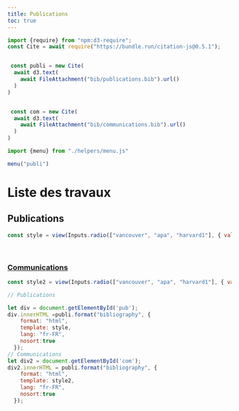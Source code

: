 ```yaml
---
title: Publications
toc: true
---
```


<style>

.hero {
  display: flex;
  flex-direction: column;
  align-items: left;
  font-family: var(--sans-serif);
  text-wrap: balance;
  text-align: left;
}

.hero h1 {
  margin: 2rem 0;
  max-width: none;
  font-size: 10vw;
  font-weight: 700;
  line-height: 1;
  background: linear-gradient(30deg, var(--theme-foreground-focus), currentColor);
  -webkit-background-clip: text;
  -webkit-text-fill-color: transparent;
  background-clip: text;
}

.hero h2 {
  margin: 0;
  max-width: 34em;
  font-size: 20px;
  font-style: initial;
  font-weight: 500;
  line-height: 1.5;
  color: var(--theme-foreground-muted);
}




@media (min-width: 640px) {
  .hero h1 {
    font-size: 50px;


  }
}

</style>



```js
import {require} from "npm:d3-require";
const Cite = await require("https://bundle.run/citation-js@0.5.1");


 const publi = new Cite(
  await d3.text(
    await FileAttachment("bib/publications.bib").url()
  )
)


 const com = new Cite(
  await d3.text(
    await FileAttachment("bib/communications.bib").url()
  )
)
```

```js
import {menu} from "./helpers/menu.js"
```

```js
menu("publi")
```


# Liste des travaux




## Publications

```js
const style = view(Inputs.radio(["vancouver", "apa", "harvard1"], { value: "apa"}));
```

<div id = "pub"></div>

<br/>

### <ins>Communications</ins>

```js
const style2 = view(Inputs.radio(["vancouver", "apa", "harvard1"], { value: "apa"}));
```

<div id = "com"></div>



```js
// Publications

let div = document.getElementById('pub');
div.innerHTML =publi.format("bibliography", {
    format: "html",
    template: style,
    lang: "fr-FR",
    nosort:true
  });
// Communications
let div2 = document.getElementById('com');
div2.innerHTML = publi.format("bibliography", {
    format: "html",
    template: style2,
    lang: "fr-FR",
    nosort:true
  });
```
